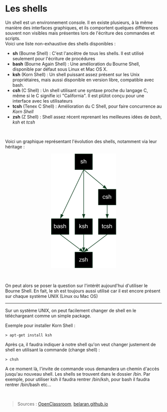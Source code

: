 # Les shells

Un shell est un environnement console. Il en existe plusieurs, à la même manière des interfaces graphiques, et ils comportent quelques différences souvent non visibles mais présentes lors de l'écriture des commandes et scripts.  
Voici une liste non-exhaustive des shells disponibles :

- **sh** (Bourne Shell) : C'est l'ancêtre de tous les shells. Il est utilisé seulement pour l'écriture de procédures 
- **bash** (Bourne Again Shell) : Une amélioration du Bourne Shell, disponible par défaut sous Linux et Mac OS X.
- **ksh** (Korn Shell) : Un shell puissant assez présent sur les Unix propriétaires, mais aussi disponible en version libre, compatible avec bash.
- **csh** (C Shell) : Un shell utilisant une syntaxe proche du langage C, même si le C signifie ici "California". Il est plûtot conçu pour une interface avec les utilisateurs
- **tcsh** (Tenex C Shell) : Amélioration du C Shell, pour faire concurrence au *Korn Shell*
- **zsh** (Z Shell) : Shell assez récent reprenant les meilleures idées de *bash*, *ksh* et *tcsh*

<br>

Voici un graphique représentant l'évolution des shells, notamment via leur héritage :

<p align="center">
  <img  src="./pictures/shells.png" name="évolution des shells">
</p>

<br>

On peut alors se poser la question sur l'intérêt aujourd'hui d'utiliser le Bourne Shell. En fait, le sh est toujours aussi utilisé car il est encore présent sur chaque système UNIX (Linux ou Mac OS)

---

Sur un système UNIX, on peut facilement changer de shell en le téléchargeant comme un simple package.

Exemple pour installer Korn Shell :

    > apt-get install ksh

Après ça, il faudra indiquer à notre shell qu'on veut changer justement de shell en utilisant la commande (change shell) :

    > chsh

A ce moment là, l'invite de commande vous demandera un chemin d'accès jusqu'au nouveau shell. Les shells se trouvent dans le dossier /bin.
Par exemple, pour utiliser ksh il faudra rentrer /bin/ksh, pour bash il faudra rentrer /bin/bash etc...

<br>

> Sources : [OpenClassroom]( https://openclassrooms.com/fr/courses/43538-reprenez-le-controle-a-laide-de-linux/42867-introduction-aux-scripts-shell ), [belaran.github.io](http://belaran.github.io/free-docs/unix-initiation/node57.html)
